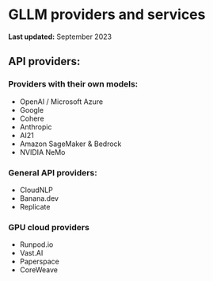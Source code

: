 # GLLM providers and services

**Last updated:** September 2023   

## API providers:

### Providers with their own models:
 
- OpenAI / Microsoft Azure
- Google 
- Cohere  
- Anthropic  
- AI21  
- Amazon SageMaker & Bedrock
- NVIDIA NeMo

### General API providers:

- CloudNLP
- Banana.dev
- Replicate

### GPU cloud providers 

- Runpod.io
- Vast.AI
- Paperspace
- CoreWeave  
